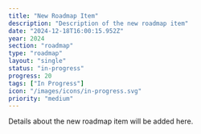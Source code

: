 ```yaml
---
title: "New Roadmap Item"
description: "Description of the new roadmap item"
date: "2024-12-18T16:00:15.952Z"
year: 2024
section: "roadmap"
type: "roadmap"
layout: "single"
status: "in-progress"
progress: 20
tags: ["In Progress"]
icon: "/images/icons/in-progress.svg"
priority: "medium"
---
```


<p>Details about the new roadmap item will be added here.</p>